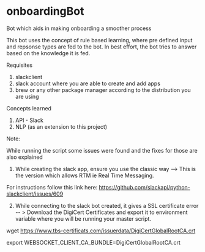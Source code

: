 # onboardingBot
Bot which aids in making onboarding a smoother process

This bot uses the concept of rule based learning, where pre defined input and repsonse types are fed to the bot. In best effort, the bot tries to answer based on the knowledge it is fed.

Requisites

1. slackclient
2. slack account where you are able to create and add apps
3. brew or any other package manager according to the distribution you are using


Concepts learned

1. API - Slack
2. NLP (as an extension to this project)


Note:

While running the script some issues were found and the fixes for those are also explained


1. While creating the slack app, ensure you use the classic way --> This is the version which allows RTM ie Real Time Messaging.

For instructions follow this link here: https://github.com/slackapi/python-slackclient/issues/609

2. While connecting to the slack bot created, it gives a SSL certificate error -- > Download the DigiCert Certificates and export it to environment variable where you will be running your master script.

wget https://www.tbs-certificats.com/issuerdata/DigiCertGlobalRootCA.crt

export WEBSOCKET_CLIENT_CA_BUNDLE=DigiCertGlobalRootCA.crt


